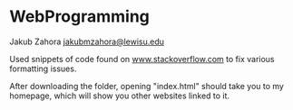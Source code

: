 # WebProgramming

Jakub Zahora
jakubmzahora@lewisu.edu

Used snippets of code found on www.stackoverflow.com to fix various formatting issues.

After downloading the folder, opening "index.html" should take you to my homepage, which will show you other websites linked to it.